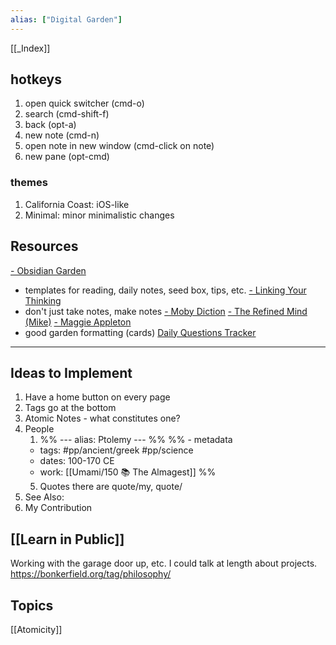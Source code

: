 ```yaml
---
alias: ["Digital Garden"]
---
```

[[_Index]]
## hotkeys
1. open quick switcher (cmd-o)
2. search (cmd-shift-f)
3. back (opt-a) 
4. new note (cmd-n)
5. open note in new window (cmd-click on note)
6. new pane (opt-cmd)


### themes
1. California Coast: iOS-like
2. Minimal: minor minimalistic changes 

## Resources
[- Obsidian Garden](https://obsidian.garden/README)
- templates for reading, daily notes, seed box, tips, etc.
[- Linking Your Thinking](https://www.youtube.com/channel/UC85D7ERwhke7wVqskV_DZUA)
- don't just take notes, make notes
[- Moby Diction](https://publish.obsidian.md/mobydiction/notes/_About)
[- The Refined Mind (Mike)](https://refinedmind.co/)
[- Maggie Appleton](https://maggieappleton.com/garden)
- good garden formatting (cards)
[Daily Questions Tracker](https://thesweetsetup.com/journaling-using-daily-questions-in-obsidian/)

---
## Ideas to Implement
1. Have a home button on every page
2. Tags go at the bottom
3. Atomic Notes - what constitutes one?
4. People
	1. %% ---
alias: Ptolemy
--- %%
%% - metadata
	- tags: #pp/ancient/greek #pp/science 
	- dates: 100-170 CE
	- work: [[Umami/150 📚 The Almagest]] %%
	5. Quotes
		there are quote/my, quote/
6. See Also: 
7. My Contribution


## [[Learn in Public]]
Working with the garage door up, etc. I could talk at length about projects. 
https://bonkerfield.org/tag/philosophy/ 

## Topics
[[Atomicity]]